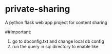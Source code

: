 # private-sharing
A python flask web app project for content sharing

##Important:
1. go to dbconfig.txt and change local db config
2. run the query in sql directory to enable like
